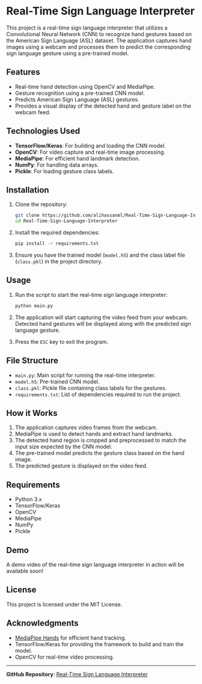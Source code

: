 # Real-Time Sign Language Interpreter

This project is a real-time sign language interpreter that utilizes a Convolutional Neural Network (CNN) to recognize hand gestures based on the American Sign Language (ASL) dataset. The application captures hand images using a webcam and processes them to predict the corresponding sign language gesture using a pre-trained model.

## Features
- Real-time hand detection using OpenCV and MediaPipe.
- Gesture recognition using a pre-trained CNN model.
- Predicts American Sign Language (ASL) gestures.
- Provides a visual display of the detected hand and gesture label on the webcam feed.

## Technologies Used
- **TensorFlow/Keras**: For building and loading the CNN model.
- **OpenCV**: For video capture and real-time image processing.
- **MediaPipe**: For efficient hand landmark detection.
- **NumPy**: For handling data arrays.
- **Pickle**: For loading gesture class labels.

## Installation
1. Clone the repository:
   ```bash
   git clone https://github.com/alihassanml/Real-Time-Sign-Language-Interpreter.git
   cd Real-Time-Sign-Language-Interpreter
   ```

2. Install the required dependencies:
   ```bash
   pip install -r requirements.txt
   ```

3. Ensure you have the trained model (`model.h5`) and the class label file (`class.pkl`) in the project directory.

## Usage
1. Run the script to start the real-time sign language interpreter:
   ```bash
   python main.py
   ```

2. The application will start capturing the video feed from your webcam. Detected hand gestures will be displayed along with the predicted sign language gesture.

3. Press the `ESC` key to exit the program.

## File Structure
- `main.py`: Main script for running the real-time interpreter.
- `model.h5`: Pre-trained CNN model.
- `class.pkl`: Pickle file containing class labels for the gestures.
- `requirements.txt`: List of dependencies required to run the project.

## How it Works
1. The application captures video frames from the webcam.
2. MediaPipe is used to detect hands and extract hand landmarks.
3. The detected hand region is cropped and preprocessed to match the input size expected by the CNN model.
4. The pre-trained model predicts the gesture class based on the hand image.
5. The predicted gesture is displayed on the video feed.

## Requirements
- Python 3.x
- TensorFlow/Keras
- OpenCV
- MediaPipe
- NumPy
- Pickle

## Demo
A demo video of the real-time sign language interpreter in action will be available soon!

## License
This project is licensed under the MIT License.

## Acknowledgments
- [MediaPipe Hands](https://google.github.io/mediapipe/solutions/hands) for efficient hand tracking.
- TensorFlow/Keras for providing the framework to build and train the model.
- OpenCV for real-time video processing.

---

**GitHub Repository**: [Real-Time Sign Language Interpreter](https://github.com/alihassanml/Real-Time-Sign-Language-Interpreter.git)
